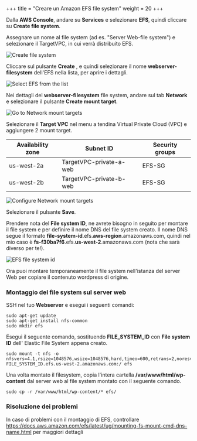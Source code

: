+++
title = "Creare un Amazon EFS file system"
weight = 20
+++

Dalla **AWS Console**, andare su **Services** e selezionare **EFS**, quindi cliccare su **Create file system**.

Assegnare un nome al file system (ad es. "Server Web-file system") e selezionare il TargetVPC, in cui verrà distribuito EFS.

![Create file system](/ecs/create-efs-name.en.png)

Cliccare sul pulsante **Create** , e quindi selezionare il nome  **webserver-filesystem** dell'EFS nella lista, per aprire i dettagli.

![Select EFS from the list](/ecs/create-efs-select.en.png)

Nei dettagli del **webserver-filesystem** file system, andare sul tab **Network** e selezionare il pulsante **Create mount target**.

![Go to Network mount targets](/ecs/create-efs-mount-target.en.png)

Selezionare il  **Target VPC** nel menu a tendina Virtual Private Cloud (VPC) e aggiungere 2 mount target.

| Availability zone    | Subnet ID      								   | Security groups            |
| ---------------------- | ---------------- |----------------|
| us-west-2a                | TargetVPC-private-a-web            | EFS-SG  |
| us-west-2b                | TargetVPC-private-b-web    | EFS-SG  |


![Configure Network mount targets](/ecs/create-efs-configure-mount-targets.en.png)

Selezionare il pulsante **Save**.

Prendere nota del  **File system ID**, ne avrete bisogno in seguito per montare il file system e per definire il nome DNS del file system creato. Il nome DNS segue il formato  **file-system-id**.efs.**aws-region**.amazonaws.com, quindi nel mio caso è **fs-f30ba7f6**.efs.**us-west-2**.amazonaws.com (nota che sarà diverso per te!).

![EFS file system id](/ecs/create-efs-file-system-id.en.png)

Ora puoi montare temporaneamente il file system nell'istanza del server Web per copiare il contenuto wordpress di origine.

### Montaggio del file system sul server web

SSH nel tuo **Webserver** e esegui i seguenti comandi:
```
sudo apt-get update
sudo apt-get install nfs-common
sudo mkdir efs
```

Esegui il seguente comando, sostituendo  **FILE_SYSTEM_ID** con **File system ID** dell' Elastic File System appena creato.

```
sudo mount -t nfs -o nfsvers=4.1,rsize=1048576,wsize=1048576,hard,timeo=600,retrans=2,noresvport FILE_SYSTEM_ID.efs.us-west-2.amazonaws.com:/ efs
```


Una volta montato il filesystem, copia l'intera cartella **/var/www/html/wp-content** dal server web al file system montato con il seguente comando.

```
sudo cp -r /var/www/html/wp-content/* efs/
```

### Risoluzione dei problemi

In caso di problemi con il montaggio di EFS, controllare https://docs.aws.amazon.com/efs/latest/ug/mounting-fs-mount-cmd-dns-name.html per maggiori dettagli